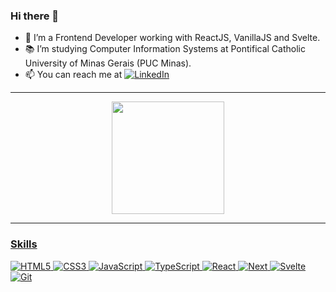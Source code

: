 ### Hi there 👋

- 🌱 I’m a Frontend Developer working with ReactJS, VanillaJS and Svelte.
- 📚 I’m studying Computer Information Systems at Pontifical Catholic University of Minas Gerais (PUC Minas).
- 📫 You can reach me at  [![LinkedIn](https://img.shields.io/badge/-LinkedIn-000000?style=flat&logo=linkedin)](https://www.linkedin.com/in/gabriel-ferreira5/)

---

<div align="center">
  <a href="https://github.com/devgabrielf">
  <img height="180em" src="https://github-readme-stats.vercel.app/api/top-langs/?username=devgabrielf&layout=compact&langs_count=7&theme=omni"/>
</div>
  
---

### Skills

![HTML5](https://img.shields.io/badge/-HTML5-000000?style=flat&logo=html5)
![CSS3](https://img.shields.io/badge/-CSS3-000000?style=flat&logo=css3)
![JavaScript](https://img.shields.io/badge/-JavaScript-000000?style=flat&logo=javascript)
![TypeScript](https://img.shields.io/badge/-TypeScript-000000?style=flat&logo=typescript)
![React](https://img.shields.io/badge/-React-000000?style=flat&logo=react)
![Next](https://img.shields.io/badge/-Next-000000?style=flat&logo=react)
![Svelte]([https://img.shields.io/badge/-Next-000000?style=flat&logo=react](https://img.shields.io/badge/-Svelte-000000?style=flat&logo=svelte))
![Git](https://img.shields.io/badge/-Git-000000?style=flat&logo=git)
